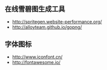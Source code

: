 ## 在线雪碧图生成工具
- http://spritegen.website-performance.org/
- http://alloyteam.github.io/gopng/

## 字体图标
- http://www.iconfont.cn/
- http://fontawesome.io/
